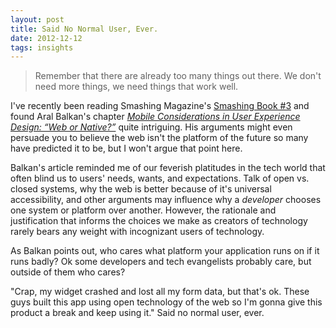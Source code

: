 ```yaml
---
layout: post
title: Said No Normal User, Ever.
date: 2012-12-12
tags: insights
---
```


> Remember that there are already too many things out there. We don't need more things, we need things that work well. 

I've recently been reading Smashing Magazine's [Smashing Book #3][1] and found Aral Balkan's chapter *[Mobile Considerations in User Experience Design: “Web or Native?”][2]* quite intriguing. His arguments might even persuade you to believe the web isn't the platform of the future so many have predicted it to be, but I won't argue that point here.

Balkan's article reminded me of our feverish platitudes in the tech world that often blind us to users' needs, wants, and expectations. Talk of open vs. closed systems, why the web is better because of it's universal accessibility, and other arguments may influence why a *developer* chooses one system or platform over another. However, the rationale and justification that informs the choices we make as creators of technology rarely bears any weight with  incognizant users of technology.
 
As Balkan points out, who cares what platform your application runs on if it runs badly? Ok some developers and tech evangelists probably care, but outside of them who cares? 

"Crap, my widget crashed and lost all my form data, but that's ok. These guys built this app using open technology of the web so I'm gonna give this product a break and keep using it." Said no normal user, ever.



[1]: https://shop.smashingmagazine.com/smashing-book-3.html
[2]: http://mobile.smashingmagazine.com/2012/06/18/mobile-considerations-in-user-experience-design-web-or-native/

